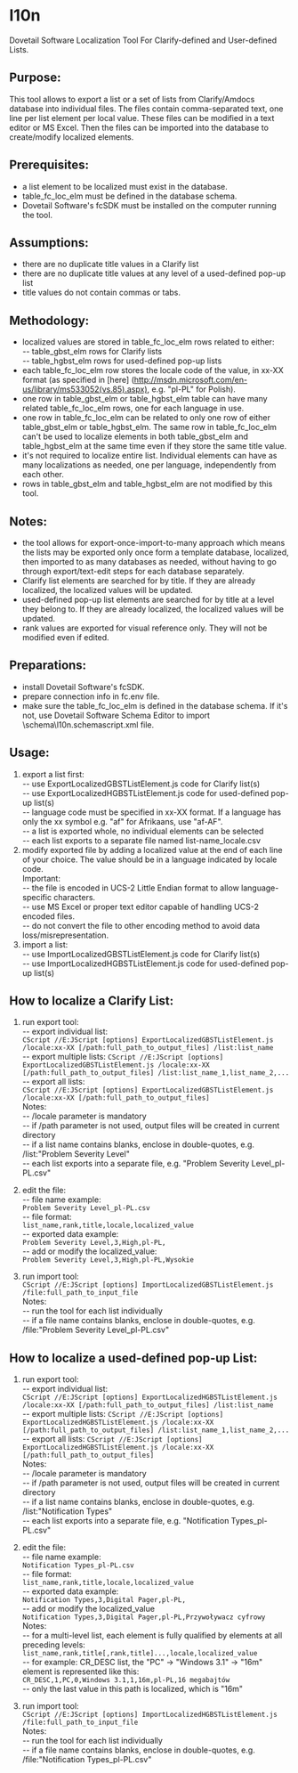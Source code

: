 l10n
====

Dovetail Software Localization Tool For Clarify-defined and User-defined Lists.


## Purpose:

This tool allows to export a list or a set of lists from Clarify/Amdocs database into individual files.
The files contain comma-separated text, one line per list element per local value.
These files can be modified in a text editor or MS Excel.
Then the files can be imported into the database to create/modify localized elements.

## Prerequisites:

- a list element to be localized must exist in the database.
- table_fc_loc_elm must be defined in the database schema.
- Dovetail Software's fcSDK must be installed on the computer running the tool.

## Assumptions:

- there are no duplicate title values in a Clarify list
- there are no duplicate title values at any level of a used-defined pop-up list
- title values do not contain commas or tabs.

## Methodology:

- localized values are stored in table_fc_loc_elm rows related to either:<br/>
-- table_gbst_elm rows for Clarify lists<br/>
-- table_hgbst_elm rows for used-defined pop-up lists
- each table_fc_loc_elm row stores the locale code of the value, in xx-XX format (as specified in [here] (http://msdn.microsoft.com/en-us/library/ms533052(vs.85).aspx), e.g. "pl-PL" for Polish).
- one row in table_gbst_elm or table_hgbst_elm table can have many related table_fc_loc_elm rows, one for each language in use.
- one row in table_fc_loc_elm can be related to only one row of either table_gbst_elm or table_hgbst_elm. The same row in table_fc_loc_elm can't be used to localize elements in both table_gbst_elm and table_hgbst_elm at the same time even if they store the same title value.
- it's not required to localize entire list. Individual elements can have as many localizations as needed, one per language, independently from each other.
- rows in table_gbst_elm and table_hgbst_elm are not modified by this tool.

## Notes:

- the tool allows for export-once-import-to-many approach which means the lists may be exported only once form a template database, localized, then imported to as many databases as needed, without having to go through export/text-edit steps for each database separately.
- Clarify list elements are searched for by title. If they are already localized, the localized values will be updated.
- used-defined pop-up list elements are searched for by title at a level they belong to. If they are already localized, the localized values will be updated.
- rank values are exported for visual reference only. They will not be modified even if edited.

## Preparations:

- install Dovetail Software's fcSDK.
- prepare connection info in fc.env file.
- make sure the table_fc_loc_elm is defined in the database schema. If it's not, use Dovetail Software Schema Editor to import \schema\l10n.schemascript.xml file.

## Usage:

1. export a list first:<br/>
-- use ExportLocalizedGBSTListElement.js code for Clarify list(s)<br/>
-- use ExportLocalizedHGBSTListElement.js code for used-defined pop-up list(s)<br/>
-- language code must be specified in xx-XX format. If a language has only the xx symbol e.g. "af" for Afrikaans, use "af-AF".<br/>
-- a list is exported whole, no individual elements can be selected<br/>
-- each list exports to a separate file named list-name_locale.csv
2. modify exported file by adding a localized value at the end of each line of your choice. The value should be in a language indicated by locale code.<br/>
Important: <br/>
-- the file is encoded in UCS-2 Little Endian format to allow language-specific characters.<br/>
-- use MS Excel or proper text editor capable of handling UCS-2 encoded files.<br/>
-- do not convert the file to other encoding method to avoid data loss/misrepresentation.
3. import a list:<br/>
-- use ImportLocalizedGBSTListElement.js code for Clarify list(s)<br/>
-- use ImportLocalizedHGBSTListElement.js code for used-defined pop-up list(s)

## How to localize a Clarify List:

1. run export tool:<br/>
-- export individual list:<br/>
```CScript //E:JScript [options] ExportLocalizedGBSTListElement.js /locale:xx-XX [/path:full_path_to_output_files] /list:list_name```<br/>
-- export multiple lists:
```CScript //E:JScript [options] ExportLocalizedGBSTListElement.js /locale:xx-XX [/path:full_path_to_output_files] /list:list_name_1,list_name_2,...```<br/>
-- export all lists:<br/>
```CScript //E:JScript [options] ExportLocalizedGBSTListElement.js /locale:xx-XX [/path:full_path_to_output_files]```<br/>
Notes:<br/>
-- /locale parameter is mandatory<br/>
-- if /path parameter is not used, output files will be created in current directory<br/>
-- if a list name contains blanks, enclose in double-quotes, e.g. /list:"Problem Severity Level"<br/>
-- each list exports into a separate file, e.g. "Problem Severity Level_pl-PL.csv"

2. edit the file:<br/>
-- file name example:<br/>
```Problem Severity Level_pl-PL.csv```<br/>
-- file format:<br/>
```list_name,rank,title,locale,localized_value```<br/>
-- exported data example:<br/>
```Problem Severity Level,3,High,pl-PL,```<br/>
-- add or modify the localized_value:<br/>
```Problem Severity Level,3,High,pl-PL,Wysokie```

3. run import tool:<br/>
```CScript //E:JScript [options] ImportLocalizedGBSTListElement.js /file:full_path_to_input_file```<br/>
Notes:<br/>
-- run the tool for each list individually<br/>
-- if a file name contains blanks, enclose in double-quotes, e.g. /file:"Problem Severity Level_pl-PL.csv"

## How to localize a used-defined pop-up List:

1. run export tool:<br/>
-- export individual list:<br/>
```CScript //E:JScript [options] ExportLocalizedHGBSTListElement.js /locale:xx-XX [/path:full_path_to_output_files] /list:list_name```<br/>
-- export multiple lists:
```CScript //E:JScript [options] ExportLocalizedHGBSTListElement.js /locale:xx-XX [/path:full_path_to_output_files] /list:list_name_1,list_name_2,...```<br/>
-- export all lists:
```CScript //E:JScript [options] ExportLocalizedHGBSTListElement.js /locale:xx-XX [/path:full_path_to_output_files]```<br/>
Notes:<br/>
-- /locale parameter is mandatory<br/>
-- if /path parameter is not used, output files will be created in current directory<br/>
-- if a list name contains blanks, enclose in double-quotes, e.g. /list:"Notification Types"<br/>
-- each list exports into a separate file, e.g. "Notification Types_pl-PL.csv"

2. edit the file:<br/>
-- file name example:<br/>
```Notification Types_pl-PL.csv```<br/>
-- file format:<br/>
```list_name,rank,title,locale,localized_value```<br/>
-- exported data example:<br/>
```Notification Types,3,Digital Pager,pl-PL,```<br/>
-- add or modify the localized_value<br/>
```Notification Types,3,Digital Pager,pl-PL,Przywoływacz cyfrowy```<br/>
Notes:<br/>
-- for a multi-level list, each element is fully qualified by elements at all preceding levels:<br/>
```list_name,rank,title[,rank,title]...,locale,localized_value```<br/>
-- for example: CR_DESC list, the "PC" -> "Windows 3.1" -> "16m" element is represented like this:<br/>
```CR_DESC,1,PC,0,Windows 3.1,1,16m,pl-PL,16 megabajtów```<br/>
-- only the last value in this path is localized, which is "16m"

3. run import tool:<br/>
```CScript //E:JScript [options] ImportLocalizedHGBSTListElement.js /file:full_path_to_input_file```<br/>
Notes:<br/>
-- run the tool for each list individually<br/>
-- if a file name contains blanks, enclose in double-quotes, e.g. /file:"Notification Types_pl-PL.csv"
